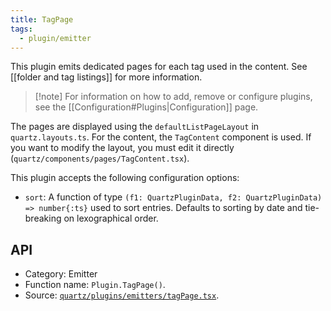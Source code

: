 ```yaml
---
title: TagPage
tags:
  - plugin/emitter
---
```


This plugin emits dedicated pages for each tag used in the content. See [[folder and tag listings]] for more information.

> [!note] For information on how to add, remove or configure plugins, see the [[Configuration#Plugins|Configuration]] page.

The pages are displayed using the `defaultListPageLayout` in `quartz.layouts.ts`. For the content, the `TagContent` component is used. If you want to modify the layout, you must edit it directly (`quartz/components/pages/TagContent.tsx`).

This plugin accepts the following configuration options:

- `sort`: A function of type `(f1: QuartzPluginData, f2: QuartzPluginData) => number{:ts}` used to sort entries. Defaults to sorting by date and tie-breaking on lexographical order.

## API

- Category: Emitter
- Function name: `Plugin.TagPage()`.
- Source: [`quartz/plugins/emitters/tagPage.tsx`](https://github.com/jackyzha0/quartz/blob/v4/quartz/plugins/emitters/tagPage.tsx).
